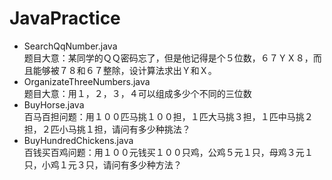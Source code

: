 # JavaPractice
* SearchQqNumber.java<br>
题目大意：某同学的ＱＱ密码忘了，但是他记得是个５位数，６７ＹＸ８，而且能够被７８和６７整除，设计算法求出Ｙ和Ｘ。
* OrganizateThreeNumbers.java<br>
题目大意：用１，２，３，４可以组成多少个不同的三位数
* BuyHorse.java<br>
百马百担问题：用１００匹马挑１００担，１匹大马挑３担，１匹中马挑２担，２匹小马挑１担，请问有多少种挑法？
* BuyHundredChickens.java<br>
百钱买百鸡问题：用１００元钱买１００只鸡，公鸡５元１只，母鸡３元１只，小鸡１元３只，请问有多少种方法？
